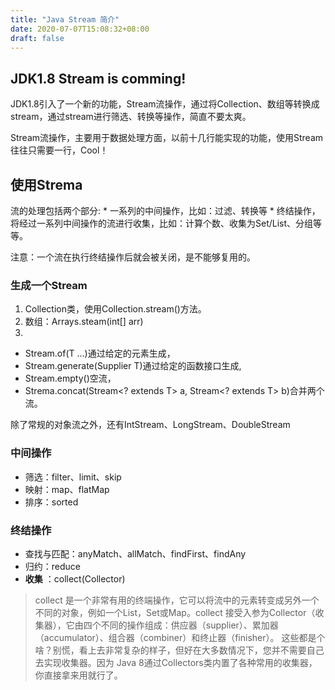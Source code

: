 ```yaml
---
title: "Java Stream 简介"
date: 2020-07-07T15:08:32+08:00
draft: false
---
```


## JDK1.8 Stream is comming!

JDK1.8引入了一个新的功能，Stream流操作，通过将Collection、数组等转换成stream，通过stream进行筛选、转换等操作，简直不要太爽。

Stream流操作，主要用于数据处理方面，以前十几行能实现的功能，使用Stream往往只需要一行，Cool！

## 使用Strema

流的处理包括两个部分:	
	* 一系列的中间操作，比如：过滤、转换等
	* 终结操作，将经过一系列中间操作的流进行收集，比如：计算个数、收集为Set/List、分组等等。

注意：一个流在执行终结操作后就会被关闭，是不能够复用的。

### 生成一个Stream

1. Collection类，使用Collection.stream()方法。
2. 数组：Arrays.steam(int[] arr) 
3. 
 * Stream.of(T ...)通过给定的元素生成，
 * Stream.generate(Supplier T)通过给定的函数接口生成, 
 * Stream.empty()空流，
 * Strema.concat(Stream<? extends T> a, Stream<? extends T> b)合并两个流。

除了常规的对象流之外，还有IntStream、LongStream、DoubleStream

### 中间操作

* 筛选：filter、limit、skip
* 映射：map、flatMap
* 排序：sorted


### 终结操作

* 查找与匹配：anyMatch、allMatch、findFirst、findAny
* 归约：reduce
* **收集** ：collect(Collector)

>collect 是一个非常有用的终端操作，它可以将流中的元素转变成另外一个不同的对象，例如一个List，Set或Map。collect 接受入参为Collector（收集器），它由四个不同的操作组成：供应器（supplier）、累加器（accumulator）、组合器（combiner）和终止器（finisher）。
这些都是个啥？别慌，看上去非常复杂的样子，但好在大多数情况下，您并不需要自己去实现收集器。因为 Java 8通过Collectors类内置了各种常用的收集器，你直接拿来用就行了。



